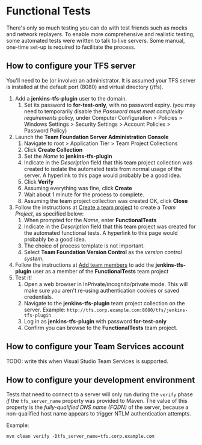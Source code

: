 Functional Tests
================
There's only so much testing you can do with test friends such as mocks and network replayers.  To enable more comprehensive and realistic testing, some automated tests were written to talk to live servers.  Some manual, one-time set-up is required to facilitate the process.

How to configure your TFS server
--------------------------------
You'll need to be (or involve) an administrator.  It is assumed your TFS server is installed at the default port (8080) and virtual directory (/tfs).

1. Add a **jenkins-tfs-plugin** user to the domain.
    1. Set its password to **for-test-only**, with no password expiry. (you may need to temporarily disable the 
*Password must meet complexity requirements* policy, under Computer Configuration > Policies > Windows Settings > Security Settings > Account Policies > Password Policy)
2. Launch the **Team Foundation Server Administration Console**
    1. Navigate to root > Application Tier > Team Project Collections
    2. Click **Create Collection**
    3. Set the *Name* to **jenkins-tfs-plugin**
    4. Indicate in the *Description* field that this team project collection was created to isolate the automated tests from normal usage of the server.  A hyperlink to this page would probably be a good idea.
    5. Click **Verify**
    6. Assuming everything was fine, click **Create**
    7. Wait about 1 minute for the process to complete.
    8. Assuming the team project collection was created OK, click **Close**
3. Follow the instructions at [Create a team project](https://msdn.microsoft.com/library/ms181477.aspx) to create a *Team Project*, as specified below:
    1. When prompted for the *Name*, enter **FunctionalTests**
    2. Indicate in the *Description* field that this team project was created for the automated functional tests.  A hyperlink to this page would probably be a good idea.
    3. The choice of process template is not important.
    4. Select **Team Foundation Version Control** as the *version control system*.
4. Follow the instructions at [Add team members](https://msdn.microsoft.com/en-us/library/jj920206.aspx) to add the **jenkins-tfs-plugin** user as a member of the **FunctionalTests** team project
5. Test it!
    1. Open a web browser in InPrivate/incognito/private mode.  This will make sure you aren't re-using authentication cookies or saved credentials.
    2. Navigate to the **jenkins-tfs-plugin** team project collection on the server.  Example:  `http://tfs.corp.example.com:8080/tfs/jenkins-tfs-plugin`
    3. Log in as **jenkins-tfs-plugin** with password **for-test-only**
    4. Confirm you can browse to the **FunctionalTests** team project.


How to configure your Team Services account
-------------------------------------------
TODO: write this when Visual Studio Team Services is supported.


How to configure your development environment
---------------------------------------------
Tests that need to connect to a server will only run during the `verify` phase *if* the `tfs_server_name` property was provided to Maven.  The value of this property is the *fully-qualified DNS name (FQDN)* of the server, because a non-qualified host name appears to trigger NTLM authentication attempts.

Example:

    mvn clean verify -Dtfs_server_name=tfs.corp.example.com

